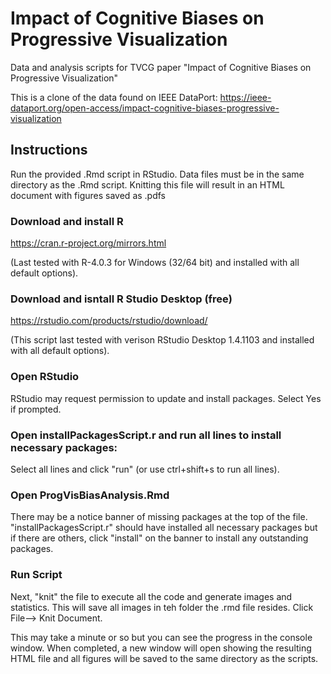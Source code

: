 # Impact of Cognitive Biases on Progressive Visualization
Data and analysis scripts for TVCG paper "Impact of Cognitive Biases on Progressive Visualization"

This is a clone of the data found on IEEE DataPort: https://ieee-dataport.org/open-access/impact-cognitive-biases-progressive-visualization

## Instructions
Run the provided .Rmd script in RStudio. Data files must be in the same directory as the .Rmd script. Knitting this file will result in an HTML document with figures saved as .pdfs


### Download and install R 
https://cran.r-project.org/mirrors.html

(Last tested with R-4.0.3 for Windows (32/64 bit) and installed with all default options).

### Download and isntall R Studio Desktop (free)
https://rstudio.com/products/rstudio/download/

(This script last tested with verison RStudio Desktop 1.4.1103 and installed with all default options).

### Open RStudio
RStudio may request permission to update and install packages. Select Yes if prompted.

### Open installPackagesScript.r and run all lines to install necessary packages:
Select all lines and click "run" (or use ctrl+shift+s to run all lines).

### Open ProgVisBiasAnalysis.Rmd
There may be a notice banner of missing packages at the top of the file. "installPackagesScript.r" should have installed all necessary packages but if there are others, click "install" on the banner to install any outstanding packages.

### Run Script
Next, "knit" the file to execute all the code and generate images and statistics. This will save all images in teh folder the .rmd file resides.
Click File--> Knit Document.

This may take a minute or so but you can see the progress in the console window.  When completed, a new window will open showing the resulting HTML file and all figures will be saved to the same directory as the scripts.
